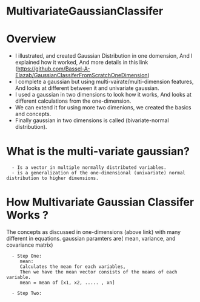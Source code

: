 # MultivariateGaussianClassifer

# Overview 
   - I illustrated, and created Gaussian Distribution in one domension, And I explained how it worked,
      And more details in this link (https://github.com/Bassel-A-Elazab/GaussianClassiferFromScratchOneDimension)
   - I complete a gaussian but using multi-vairate/multi-dimension features, And looks at different between it and univariate gaussian.
   - I used a gaussian in two dimensions to look how it works, And looks at different calculations from the one-dimension.
   - We can extend it for using more two dimenions, we created the basics and concepts.
   - Finally gaussian in two dimensions is called (bivariate-normal distribution).
   
   
# What is the multi-variate gaussian?
        
      - Is a vector in multiple normally distributed variables.
      - is a generalization of the one-dimensional (univariate) normal distribution to higher dimensions.
  
# How Multivariate Gaussian Classifer Works ?
    
   The concepts as discussed in one-dimensions (above link) with many different in equations.
   gaussian paramters are( mean, variance, and covariance matrix)
   
      - Step One:
         mean: 
         Calculates the mean for each variables,
         Then we have the mean vector consists of the means of each variable.
         mean = mean of [x1, x2, ..... , xn]
         
      - Step Two: 
